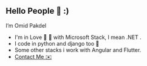 ## Hello People 👋  :)

I’m Omid Pakdel

- I'm in Love 👀 💙  with Microsoft Stack, I mean .NET .
- I code in python and django too 🥲
- Some other stacks i work with Angular and Flutter.
- [Contact Me ✉️](mailto:pakdel.dev@gmail.com)
